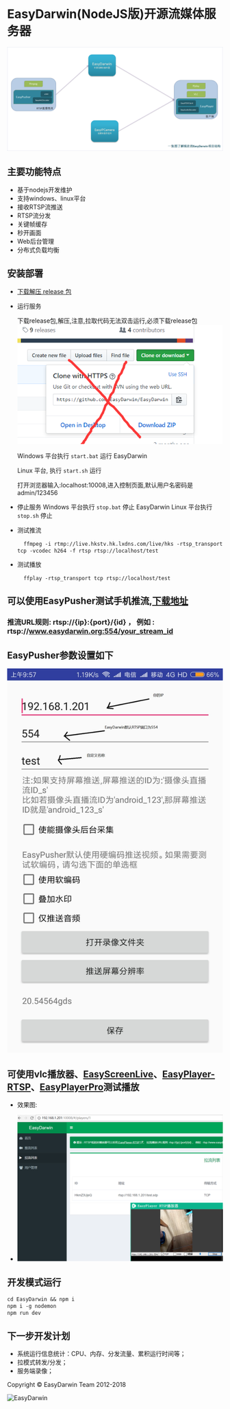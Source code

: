 # EasyDarwin(NodeJS版)开源流媒体服务器

![snapshot](./snap/easydarwin20180811.png)
 
## 主要功能特点

- 基于nodejs开发维护
- 支持windows、linux平台
- 接收RTSP流推送
- RTSP流分发
- 关键帧缓存
- 秒开画面
- Web后台管理
- 分布式负载均衡

## 安装部署

- [下载解压 release 包](https://github.com/EasyDarwin/EasyDarwin/releases)

- 运行服务

	下载release包,解压,注意,拉取代码无法双击运行,必须下载release包
	![snapshot](fault.png)	

	Windows 平台执行 `start.bat` 运行 EasyDarwin
	
	Linux 平台, 执行 `start.sh` 运行
	
	打开浏览器输入:localhost:10008,进入控制页面,默认用户名密码是admin/123456

- 停止服务
	Windows 平台执行 `stop.bat` 停止 EasyDarwin
	Linux 平台执行 `stop.sh` 停止

- 测试推流

        ffmpeg -i rtmp://live.hkstv.hk.lxdns.com/live/hks -rtsp_transport tcp -vcodec h264 -f rtsp rtsp://localhost/test
			

- 测试播放

        ffplay -rtsp_transport tcp rtsp://localhost/test  

## 可以使用EasyPusher测试手机推流,[下载地址](https://github.com/EasyDSS/EasyPusher)

### 推流URL规则: rtsp://{ip}:{port}/{id} ， 例如 : rtsp://www.easydarwin.org:554/your_stream_id

## EasyPusher参数设置如下
![snapshot](EasyPusher1.jpg)
## 可使用vlc播放器、[EasyScreenLive](https://github.com/EasyDSS/EasyScreenLive)、[EasyPlayer-RTSP](https://github.com/EasyDSS/EasyPlayer-RTSP-Win/releases)、[EasyPlayerPro](https://github.com/EasyDSS/EasyPlayerPro-Win)测试播放

- 效果图:

- ![snapshot](result.png)


## 开发模式运行

	cd EasyDarwin && npm i
	npm i -g nodemon
	npm run dev		      

## 下一步开发计划

- 系统运行信息统计：CPU、内存、分发流量、累积运行时间等；
- 拉模式转发/分发；
- 服务端录像；


Copyright &copy; EasyDarwin Team 2012-2018

![EasyDarwin](http://www.easydarwin.org/skin/easydarwin/images/wx_qrcode.jpg)
